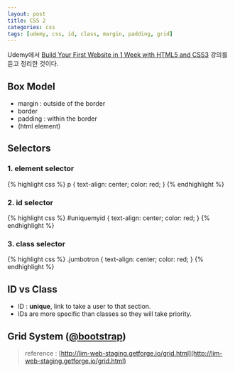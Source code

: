 ```yaml
--- 
layout: post
title: CSS 2
categories: css
tags: [udemy, css, id, class, margin, padding, grid]
--- 
```

<div class="message">Udemy에서 <a href="https://www.udemy.com/build-your-first-website-in-1-week/">Build Your First Website in 1 Week with HTML5 and CSS3</a> 강의를 듣고 정리한 것이다.</div>

## Box Model
- margin : outside of the border
- border
- padding : within the border
- (html element)

## Selectors

### 1. element selector
{% highlight css %}
p {
	text-align: center;
	color: red;
}
{% endhighlight %}

### 2. id selector
{% highlight css %}
#uniquemyid {
	text-align: center;
	color: red;
}
{% endhighlight %}

### 3. class selector
{% highlight css %}
.jumbotron {
	text-align: center;
	color: red;
}
{% endhighlight %}

## ID vs Class
- ID : **unique**, link to take a user to that section.
- IDs are more specific than classes so they will take priority.

## Grid System ([@bootstrap](http://getbootstrap.com/css/#grid-options))
> reference : [http://lim-web-staging.getforge.io/grid.html](http://lim-web-staging.getforge.io/grid.html)
 